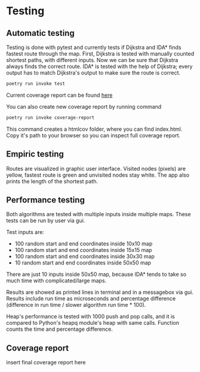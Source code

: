 # Testing

## Automatic testing

Testing is done with pytest and currently tests if Dijkstra and IDA* finds fastest route through the map. First, Dijkstra is tested with manually counted shortest paths, with different inputs. Now we can be sure that Dijkstra always finds the correct route. IDA* is tested with the help of Dijkstra; every output has to match Dijkstra's output to make sure the route is correct.

```bash
poetry run invoke test
```
Current coverage report can be found [here](https://github.com/evahteri/Path-Finder/blob/main/documentation/coverage_report.png)

You can also create new coverage report by running command 

```bash
poetry run invoke coverage-report
```
This command creates a htmlcov folder, where you can find index.html. Copy it's path to your browser so you can inspect full coverage report.

## Empiric testing

Routes are visualized in graphic user interface. Visited nodes (pixels) are yellow, fastest route is green and unvisited nodes stay white. The app also prints the length of the shortest path.

## Performance testing

Both algorithms are tested with multiple inputs inside multiple maps. These tests can be run by user via gui.

Test inputs are:
- 100 random start and end coordinates inside 10x10 map
- 100 random start and end coordinates inside 15x15 map
- 100 random start and end coordinates inside 30x30 map
- 10 random start and end coordinates inside 50x50 map

There are just 10 inputs inside 50x50 map, because IDA* tends to take so much time with complicated/large maps.

Results are showed as printed lines in terminal and in a messagebox via gui. Results include run time as microseconds and percentage difference (difference in run time / slower algorithm run time * 100).

Heap's performance is tested with 1000 push and pop calls, and it is compared to Python's heapq module's heap with same calls. Function counts the time and percentage difference.

## Coverage report

insert final coverage report here
